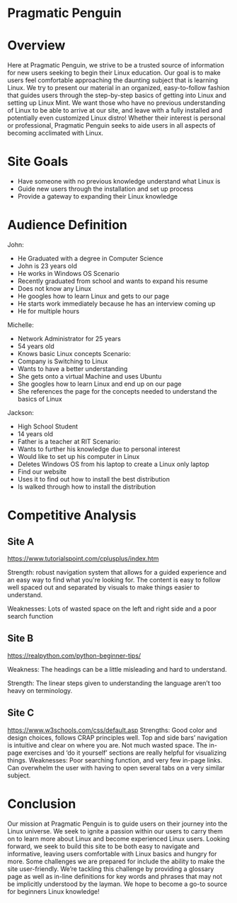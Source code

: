 # Pragmatic Penguin

# Overview
Here at Pragmatic Penguin, we strive to be a trusted source of information for new users seeking to begin their Linux education. Our goal is to make users feel comfortable approaching the daunting subject that is learning Linux. We try to present our material in an organized, easy-to-follow fashion that guides users through the step-by-step basics of getting into Linux and setting up Linux Mint. We want those who have no previous understanding of Linux to be able to arrive at our site, and leave with a fully installed and potentially even customized Linux distro! Whether their interest is personal or professional, Pragmatic Penguin seeks to aide users in all aspects of becoming acclimated with Linux.

# Site Goals
- Have someone with no previous knowledge understand what Linux is
- Guide new users through the installation and set up process
- Provide a gateway to expanding their Linux knowledge

# Audience Definition
John:
- He Graduated with a degree in Computer Science
- John is 23 years old
- He works in Windows OS
Scenario
- Recently graduated from school and wants to expand his resume
- Does not know any Linux
- He googles how to learn Linux and gets to our page
- He starts work immediately because he has an interview coming up
- He for multiple hours

Michelle:
- Network Administrator for 25 years
- 54 years old
- Knows basic Linux concepts
Scenario:
- Company is Switching to Linux
- Wants to have a better understanding
- She gets onto a virtual Machine and uses Ubuntu
- She googles how to learn Linux and end up on our page
- She references the page for the concepts needed to understand the basics of Linux

Jackson:
- High School Student
- 14 years old
- Father is a teacher at RIT
Scenario:
- Wants to further his knowledge due to personal interest
- Would like to set up his computer in Linux
- Deletes Windows OS from his laptop to create a Linux only laptop
- Find our website
- Uses it to find out how to install the best distribution
- Is walked through how to install the distribution

# Competitive Analysis
## Site A
https://www.tutorialspoint.com/cplusplus/index.htm 

Strength: robust navigation system that allows for a guided experience and an easy way to find what you're looking for. The content is easy to follow well spaced out and separated by visuals to make things easier to understand.

Weaknesses: Lots of wasted space on the left and right side and a poor search function

## Site B

https://realpython.com/python-beginner-tips/

Weakness: The headings can be a little misleading and hard to understand.

Strength: The linear steps given to understanding the language aren’t too heavy on terminology.

## Site C
https://www.w3schools.com/css/default.asp
Strengths: Good color and design choices, follows CRAP principles well. Top and side bars’ navigation is intuitive and clear on where you are. Not much wasted space. The in-page exercises and ‘do it yourself’ sections are really helpful for visualizing things.
Weaknesses: Poor searching function, and very few in-page links. Can overwhelm the user with having to open several tabs on a very similar subject.

# Conclusion
Our mission at Pragmatic Penguin is to guide users on their journey into the Linux universe. We seek to ignite a passion within our users to carry them on to learn more about Linux and become experienced Linux users. Looking forward, we seek to build this site to be both easy to navigate and informative, leaving users comfortable with Linux basics and hungry for more. Some challenges we are prepared for include the ability to make the site user-friendly. We’re tackling this challenge by providing a glossary page as well as in-line definitions for key words and phrases that may not be implicitly understood by the layman. We hope to become a go-to source for beginners Linux knowledge!
